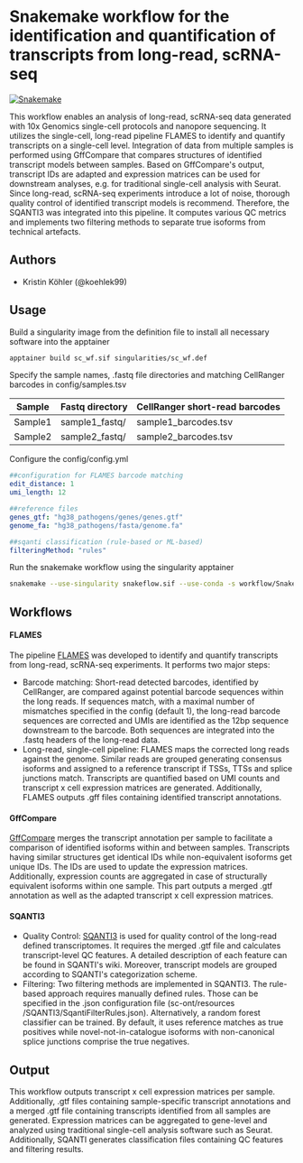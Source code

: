 # Snakemake workflow for the identification and quantification of transcripts from long-read, scRNA-seq

[![Snakemake](https://img.shields.io/badge/snakemake-≥7.32.0-brightgreen.svg)](https://snakemake.bitbucket.io)


This workflow enables an analysis of long-read, scRNA-seq data generated with 10x Genomics single-cell protocols and nanopore sequencing. It utilizes the single-cell, long-read pipeline FLAMES to identify and quantify transcripts on a single-cell level.
Integration of data from multiple samples is performed using GffCompare that compares structures of identified transcript models between samples. Based on GffCompare's output, transcript IDs are adapted and expression matrices can be used for downstream analyses, e.g. for traditional single-cell analysis with Seurat. 
Since long-read, scRNA-seq experiments introduce a lot of noise, thorough quality control of identified transcript models is recommend. Therefore, the SQANTI3 was integrated into this pipeline. It computes various QC metrics and implements two filtering methods to separate true isoforms from technical artefacts. 


## Authors

- Kristin Köhler (@koehlek99)

## Usage

Build a singularity image from the definition file to install all necessary software into the apptainer

```bash
apptainer build sc_wf.sif singularities/sc_wf.def 
```

Specify the sample names, .fastq file directories and matching CellRanger barcodes in config/samples.tsv

| Sample   | Fastq directory | CellRanger short-read barcodes
| -------  | --------------- | -------------------
| Sample1  | sample1_fastq/  | sample1_barcodes.tsv
| Sample2  | sample2_fastq/  | sample2_barcodes.tsv


Configure the config/config.yml 

```yml
##configuration for FLAMES barcode matching 
edit_distance: 1
umi_length: 12 

##reference files 
genes_gtf: "hg38_pathogens/genes/genes.gtf"
genome_fa: "hg38_pathogens/fasta/genome.fa"

##sqanti classification (rule-based or ML-based)
filteringMethod: "rules"
```

Run the snakemake workflow using the singularity apptainer
```bash
snakemake --use-singularity snakeflow.sif --use-conda -s workflow/Snakefile
```

## Workflows 

#### FLAMES
The pipeline [FLAMES](https://doi.org/10.1186/s13059-021-02525-6 (Full-Length Analysis of Mutations and Splicing in long-read RNA-seq data)
) was developed to identify and quantify transcripts from long-read, scRNA-seq experiments. It performs two major steps:

- Barcode matching: Short-read detected barcodes, identified by CellRanger, are compared against potential barcode sequences within the long reads. If sequences match, with a maximal number of mismatches specified in the config (default 1), the long-read barcode sequences are corrected and UMIs are identified as the 12bp sequence downstream to the barcode. Both sequences are integrated into the .fastq headers of the long-read data.
- Long-read, single-cell pipeline: FLAMES maps the corrected long reads against the genome. Similar reads are grouped generating consensus isoforms and assigned to a reference transcript if TSSs, TTSs and splice junctions match. Transcripts are quantified based on UMI counts and transcript x cell expression matrices are generated. Additionally, FLAMES outputs .gff files containing identified transcript annotations. 


#### GffCompare

[GffCompare](https://github.com/gpertea/gffcompare) merges the transcript annotation per sample to facilitate a comparison of identified isoforms within and between samples. Transcripts having similar structures get identical IDs while non-equivalent isoforms get unique IDs. The IDs are used to update the expression matrices. Additionally, expression counts are aggregated in case of structurally equivalent isoforms within one sample. This part outputs a merged .gtf annotation as well as the adapted transcript x cell expression matrices. 

#### SQANTI3
- Quality Control: [SQANTI3](https://github.com/ConesaLab/SQANTI3) is used for quality control of the long-read defined transcriptomes. It requires the merged .gtf file and calculates transcript-level QC features. A detailed description of each feature can be found in SQANTI's wiki. Moreover, transcript models are grouped according to SQANTI's categorization scheme.
- Filtering: Two filtering methods are implemented in SQANTI3. The rule-based approach requires manually defined rules. Those can be specified in the .json configuration file (sc-ont/resources
/SQANTI3/SqantiFilterRules.json). Alternatively, a random forest classifier can be trained. By default, it uses reference matches as true positives while novel-not-in-catalogue isoforms with non-canonical splice junctions comprise the true negatives.


## Output

This workflow outputs transcript x cell expression matrices per sample. Additionally, .gtf files containing sample-specific transcript annotations and a merged .gtf file containing transcripts identified from all samples are generated. Expression matrices can be aggregated to gene-level and analyzed using traditional single-cell analysis software such as Seurat. Additionally, SQANTI generates classification files containing QC features and filtering results. 
